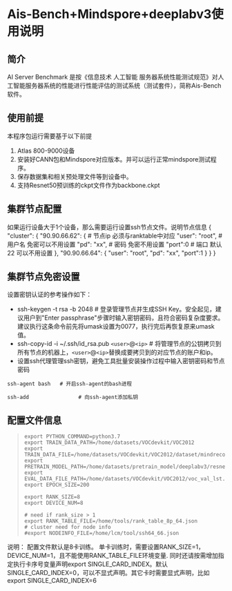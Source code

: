 # Ais-Bench+Mindspore+deeplabv3使用说明

## 简介

AI Server Benchmark 是按《信息技术 人工智能 服务器系统性能测试规范》对人工智能服务器系统的性能进行性能评估的测试系统（测试套件），简称Ais-Bench软件。

## 使用前提

本程序包运行需要基于以下前提

1. Atlas 800-9000设备
2. 安装好CANN包和Mindspore对应版本。并可以运行正常mindspore测试程序。
3. 保存数据集和相关预处理文件等到设备中。
4. 支持Resnet50预训练的ckpt文件作为backbone.ckpt

## 集群节点配置

如果运行设备大于1个设备，那么需要运行设置ssh节点文件。说明节点信息
{
"cluster": {
"90.90.66.62": {    # 节点ip 必须与ranktable中对应
"user": "root",   # 用户名 免密可以不用设置
"pd": "xx",  # 密码 免密不用设置
"port":0   # 端口 默认22  可以不用设置
},
"90.90.66.64": {
"user": "root",
"pd": "xx",
"port":1
}
}
}

## 集群节点免密设置

设置密钥认证的参考操作如下：

+ ssh-keygen -t rsa -b 2048   # 登录管理节点并生成SSH Key。安全起见，建议用户到"Enter passphrase"步骤时输入密钥密码，且符合密码复杂度要求。建议执行这条命令前先将umask设置为0077，执行完后再恢复原来umask值。
+ ssh-copy-id -i ~/.ssh/id_rsa.pub `<user>`@`<ip>`   # 将管理节点的公钥拷贝到所有节点的机器上，`<user>`@`<ip>`替换成要拷贝到的对应节点的账户和ip。
+ 设置ssh代理管理ssh密钥，避免工具批量安装操作过程中输入密钥密码和节点密码

```
ssh-agent bash   # 开启ssh-agent的bash进程
```

```
ssh-add                # 向ssh-agent添加私钥
```

## 配置文件信息

> ```
> export PYTHON_COMMAND=python3.7
> export TRAIN_DATA_PATH=/home/datasets/VOCdevkit/VOC2012
> export TRAIN_DATA_FILE=/home/datasets/VOCdevkit/VOC2012/dataset/mindrecored_deeplabv3.mindrecord0
> export PRETRAIN_MODEL_PATH=/home/datasets/pretrain_model/deeplabv3/resnet101_ascend_v120_imagenet2012_official_cv_bs32_acc78.ckpt
> export EVAL_DATA_FILE_PATH=/home/datasets/VOCdevkit/VOC2012/voc_val_lst.txt
> export EPOCH_SIZE=200
>
> export RANK_SIZE=8
> export DEVICE_NUM=8
>
> # need if rank_size > 1
> export RANK_TABLE_FILE=/home/tools/rank_table_8p_64.json
> # cluster need for node info
> #export NODEINFO_FILE=/home/lcm/tool/ssh64_66.json
> ```

说明：
配置文件默认是8卡训练。
单卡训练时，需要设置RANK_SIZE=1，DEVICE_NUM=1，且不能使用RANK_TABLE_FILE环境变量.
同时还请按需增加指定执行卡序号变量声明export SINGLE_CARD_INDEX。默认 SINGLE_CARD_INDEX=0，可以不显式声明。其它卡时需要显式声明，比如export SINGLE_CARD_INDEX=6

